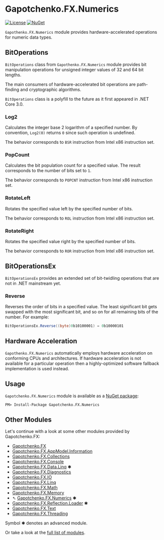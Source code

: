 ﻿# Gapotchenko.FX.Numerics

<!--
<docmeta>
	<complexity>advanced</complexity>
</docmeta>
-->

[![License](https://img.shields.io/badge/license-MIT-green.svg)](../../LICENSE)
[![NuGet](https://img.shields.io/nuget/v/Gapotchenko.FX.Numerics.svg)](https://www.nuget.org/packages/Gapotchenko.FX.Numerics)

`Gapothenko.FX.Numerics` module provides hardware-accelerated operations for numeric data types.

## BitOperations

`BitOperations` class from `Gapothenko.FX.Numerics` module provides bit manipulation operations for unsigned integer values of 32 and 64 bit lengths.

The main consumers of hardware-accelerated bit operations are path-finding and cryptographic algorithms.

`BitOperations` class is a polyfill to the future as it first appeared in .NET Core 3.0.


### Log2

Calculates the integer base 2 logarithm of a specified number.
By convention, `Log2(0)` returns `0` since such operation is undefined.

The behavior corresponds to `BSR` instruction from Intel x86 instruction set.

### PopCount

Calculates the bit population count for a specified value.
The result corresponds to the number of bits set to `1`.

The behavior corresponds to `POPCNT` instruction from Intel x86 instruction set.

### RotateLeft

Rotates the specified value left by the specified number of bits.

The behavior corresponds to `ROL` instruction from Intel x86 instruction set.

### RotateRight

Rotates the specified value right by the specified number of bits.

The behavior corresponds to `ROR` instruction from Intel x86 instruction set.

## BitOperationsEx

`BitOperationsEx` provides an extended set of bit-twidling operations that are not in .NET mainstream yet.

### Reverse

Reverses the order of bits in a specified value.
The least significant bit gets swapped with the most significant bit, and so on for all remaining bits of the number.
For example:

```c#
BitOperationsEx.Reverse((byte)0b10100001) = 0b10000101
```

## Hardware Acceleration

`Gapothenko.FX.Numerics` automatically employs hardware acceleration on conforming CPUs and architectures.
If hardware acceleration is not available for a particular operation then a highly-optimized software fallback implementation is used instead.

## Usage

`Gapotchenko.FX.Numerics` module is available as a [NuGet package](https://nuget.org/packages/Gapotchenko.FX.Numerics):

```
PM> Install-Package Gapotchenko.FX.Numerics
```

## Other Modules

Let's continue with a look at some other modules provided by Gapotchenko.FX:

- [Gapotchenko.FX](../Gapotchenko.FX)
- [Gapotchenko.FX.AppModel.Information](../Gapotchenko.FX.AppModel.Information)
- [Gapotchenko.FX.Collections](../Gapotchenko.FX.Collections)
- [Gapotchenko.FX.Console](../Gapotchenko.FX.Console)
- [Gapotchenko.FX.Data.Linq](../Data/Gapotchenko.FX.Data.Linq) ✱
- [Gapotchenko.FX.Diagnostics](../Gapotchenko.FX.Diagnostics.CommandLine)
- [Gapotchenko.FX.IO](../Gapotchenko.FX.IO)
- [Gapotchenko.FX.Linq](../Gapotchenko.FX.Linq)
- [Gapotchenko.FX.Math](../Gapotchenko.FX.Math)
- [Gapotchenko.FX.Memory](../Gapotchenko.FX.Memory)
- &#x27B4; [Gapotchenko.FX.Numerics](../Gapotchenko.FX.Numerics) ✱
- [Gapotchenko.FX.Reflection.Loader](../Gapotchenko.FX.Reflection.Loader) ✱
- [Gapotchenko.FX.Text](../Gapotchenko.FX.Text)
- [Gapotchenko.FX.Threading](../Gapotchenko.FX.Threading)

Symbol ✱ denotes an advanced module.

Or take a look at the [full list of modules](..#available-modules).
